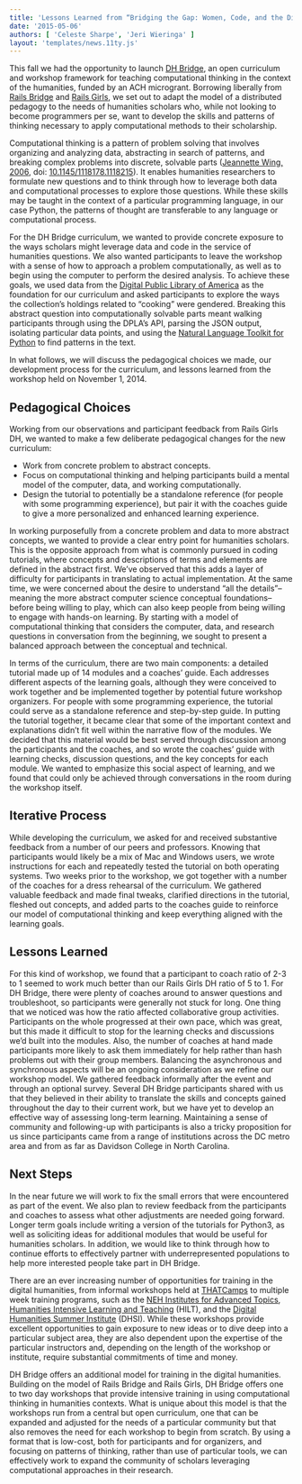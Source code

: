 ```yaml
---
title: 'Lessons Learned from “Bridging the Gap: Women, Code, and the Digital Humanities”'
date: '2015-05-06'
authors: [ 'Celeste Sharpe', 'Jeri Wieringa' ]
layout: 'templates/news.11ty.js'
---
```

This fall we had the opportunity to launch [DH Bridge](http://dhbridge.org), an open curriculum and workshop framework for teaching computational thinking in the context of the humanities, funded by an ACH microgrant. Borrowing liberally from [Rails Bridge](http://www.railsbridge.org) and [Rails Girls](http://railsgirls.com), we set out to adapt the model of a distributed pedagogy to the needs of humanities scholars who, while not looking to become programmers per se, want to develop the skills and patterns of thinking necessary to apply computational methods to their scholarship.

Computational thinking is a pattern of problem solving that involves organizing and analyzing data, abstracting in search of patterns, and breaking complex problems into discrete, solvable parts ([Jeannette Wing, 2006](https://www.cs.cmu.edu/~15110-s13/Wing06-ct.pdf), doi: [10.1145/1118178.1118215](http://dx.doi.org/10.1145/1118178.1118215)). It enables humanities researchers to formulate new questions and to think through how to leverage both data and computational processes to explore those questions. While these skills may be taught in the context of a particular programming language, in our case Python, the patterns of thought are transferable to any language or computational process.

For the DH Bridge curriculum, we wanted to provide concrete exposure to the ways scholars might leverage data and code in the service of humanities questions. We also wanted participants to leave the workshop with a sense of how to approach a problem computationally, as well as to begin using the computer to perform the desired analysis. To achieve these goals, we used data from the [Digital Public Library of America](http://dp.la) as the foundation for our curriculum and asked participants to explore the ways the collection’s holdings related to “cooking” were gendered. Breaking this abstract question into computationally solvable parts meant walking participants through using the DPLA’s API, parsing the JSON output, isolating particular data points, and using the [Natural Language Toolkit for Python](http://www.nltk.org/) to find patterns in the text.

In what follows, we will discuss the pedagogical choices we made, our development process for the curriculum, and lessons learned from the workshop held on November 1, 2014.

## Pedagogical Choices

Working from our observations and participant feedback from Rails Girls DH, we wanted to make a few deliberate pedagogical changes for the new curriculum:

- Work from concrete problem to abstract concepts.
- Focus on computational thinking and helping participants build a mental model of the computer, data, and working computationally.
- Design the tutorial to potentially be a standalone reference (for people with some programming experience), but pair it with the coaches guide to give a more personalized and enhanced learning experience.

In working purposefully from a concrete problem and data to more abstract concepts, we wanted to provide a clear entry point for humanities scholars. This is the opposite approach from what is commonly pursued in coding tutorials, where concepts and descriptions of terms and elements are defined in the abstract first. We’ve observed that this adds a layer of difficulty for participants in translating to actual implementation. At the same time, we were concerned about the desire to understand “all the details”–meaning the more abstract computer science conceptual foundations–before being willing to play, which can also keep people from being willing to engage with hands-on learning. By starting with a model of computational thinking that considers the computer, data, and research questions in conversation from the beginning, we sought to present a balanced approach between the conceptual and technical.

In terms of the curriculum, there are two main components: a detailed tutorial made up of 14 modules and a coaches’ guide. Each addresses different aspects of the learning goals, although they were conceived to work together and be implemented together by potential future workshop organizers. For people with some programming experience, the tutorial could serve as a standalone reference and step-by-step guide. In putting the tutorial together, it became clear that some of the important context and explanations didn’t fit well within the narrative flow of the modules. We decided that this material would be best served through discussion among the participants and the coaches, and so wrote the coaches’ guide with learning checks, discussion questions, and the key concepts for each module. We wanted to emphasize this social aspect of learning, and we found that could only be achieved through conversations in the room during the workshop itself.

## Iterative Process

While developing the curriculum, we asked for and received substantive feedback from a number of our peers and professors. Knowing that participants would likely be a mix of Mac and Windows users, we wrote instructions for each and repeatedly tested the tutorial on both operating systems. Two weeks prior to the workshop, we got together with a number of the coaches for a dress rehearsal of the curriculum. We gathered valuable feedback and made final tweaks, clarified directions in the tutorial, fleshed out concepts, and added parts to the coaches guide to reinforce our model of computational thinking and keep everything aligned with the learning goals.

## Lessons Learned

For this kind of workshop, we found that a participant to coach ratio of 2-3 to 1 seemed to work much better than our Rails Girls DH ratio of 5 to 1. For DH Bridge, there were plenty of coaches around to answer questions and troubleshoot, so participants were generally not stuck for long. One thing that we noticed was how the ratio affected collaborative group activities. Participants on the whole progressed at their own pace, which was great, but this made it difficult to stop for the learning checks and discussions we’d built into the modules. Also, the number of coaches at hand made participants more likely to ask them immediately for help rather than hash problems out with their group members. Balancing the asynchronous and synchronous aspects will be an ongoing consideration as we refine our workshop model. We gathered feedback informally after the event and through an optional survey. Several DH Bridge participants shared with us that they believed in their ability to translate the skills and concepts gained throughout the day to their current work, but we have yet to develop an effective way of assessing long-term learning. Maintaining a sense of community and following-up with participants is also a tricky proposition for us since participants came from a range of institutions across the DC metro area and from as far as Davidson College in North Carolina.

## Next Steps

In the near future we will work to fix the small errors that were encountered as part of the event. We also plan to review feedback from the participants and coaches to assess what other adjustments are needed going forward. Longer term goals include writing a version of the tutorials for Python3, as well as soliciting ideas for additional modules that would be useful for humanities scholars. In addition, we would like to think through how to continue efforts to effectively partner with underrepresented populations to help more interested people take part in DH Bridge.

There are an ever increasing number of opportunities for training in the digital humanities, from informal workshops held at [THATCamps](http://thatcamp.org/) to multiple week training programs, such as the [NEH Institutes for Advanced Topics](http://www.neh.gov/grants/apply-neh-funded-seminar-institute-or-workshop), [Humanities Intensive Learning and Teaching](http://www.dhtraining.org/hilt/) (HILT), and the [Digital Humanities Summer Institute](http://www.dhsi.org/) (DHSI). While these workshops provide excellent opportunities to gain exposure to new ideas or to dive deep into a particular subject area, they are also dependent upon the expertise of the particular instructors and, depending on the length of the workshop or institute, require substantial commitments of time and money.

DH Bridge offers an additional model for training in the digital humanities. Building on the model of Rails Bridge and Rails Girls, DH Bridge offers one to two day workshops that provide intensive training in using computational thinking in humanities contexts. What is unique about this model is that the workshops run from a central but open curriculum, one that can be expanded and adjusted for the needs of a particular community but that also removes the need for each workshop to begin from scratch. By using a format that is low-cost, both for participants and for organizers, and focusing on patterns of thinking, rather than use of particular tools, we can effectively work to expand the community of scholars leveraging computational approaches in their research.
